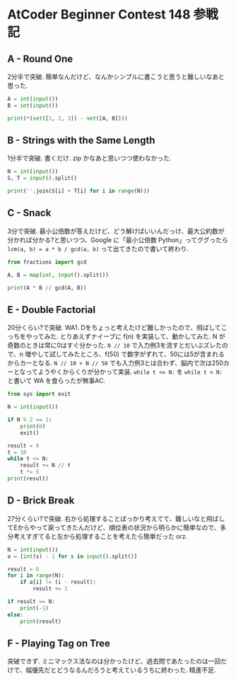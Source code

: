 # AtCoder Beginner Contest 148 参戦記

## A - Round One

2分半で突破. 簡単なんだけど、なんかシンプルに書こうと思うと難しいなあと思った.

```python
A = int(input())
B = int(input())

print(*(set([1, 2, 3]) - set([A, B])))
```

## B - Strings with the Same Length

1分半で突破. 書くだけ. zip かなあと思いつつ使わなかった.

```python
N = int(input())
S, T = input().split()

print(''.join(S[i] + T[i] for i in range(N)))
```

## C - Snack

3分で突破. 最小公倍数が答えだけど、どう解けばいいんだっけ、最大公約数が分かれば分かる?と思いつつ、Google に「最小公倍数 Python」ってググったら `lcm(a, b) = a * b / gcd(a, b)` って出てきたので書いて終わり.

```python
from fractions import gcd

A, B = map(int, input().split())

print(A * B // gcd(A, B))
```

## E - Double Factorial

20分くらい?で突破. WA1. Dをちょっと考えたけど難しかったので、飛ばしてこっちをやってみた. とりあえずナイーブに f(n) を実装して、動かしてみた. N が奇数のときは常に0はすぐ分かった.
`N // 10` で入力例3を流すとだいぶズレたので、n 増やして試してみたところ、f(50) で数字がずれて、50には5が含まれるからカーとなる. `N // 10 + N // 50` でも入力例3とは合わず、脳内で次は250カーとなってようやくからくりが分かって実装. `while t <= N:` を `while t < N:` と書いて WA を食らったが無事AC.

```python
from sys import exit

N = int(input())

if N % 2 == 1:
    print(0)
    exit()

result = 0
t = 10
while t <= N:
    result += N // t
    t *= 5
print(result)
```

## D - Brick Break

27分くらい?で突破. 右から処理することばっかり考えてて、難しいなと飛ばしてEからやって戻ってきたんだけど、順位表の状況から明らかに簡単なので、多分考えすぎてると左から処理することを考えたら簡単だった orz.

```python
N = int(input())
a = [int(s) - 1 for s in input().split()]

result = 0
for i in range(N):
    if a[i] != (i - result):
        result += 1

if result == N:
    print(-1)
else:
    print(result)
```

## F - Playing Tag on Tree

突破できず. ミニマックス法なのは分かったけど、過去問であたったのは一回だけで、幅優先だとどうなるんだろうと考えているうちに終わった. 精進不足.

